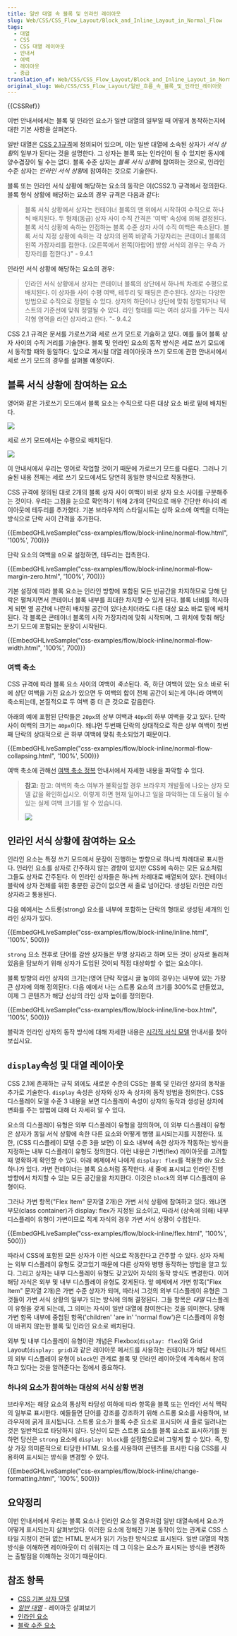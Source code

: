 ```yaml
---
title: 일반 대열 속 블록 및 인라인 레이아웃
slug: Web/CSS/CSS_Flow_Layout/Block_and_Inline_Layout_in_Normal_Flow
tags:
  - 대열
  - CSS
  - CSS 대열 레이아웃
  - 안내서
  - 여백
  - 레이아웃
  - 중급
translation_of: Web/CSS/CSS_Flow_Layout/Block_and_Inline_Layout_in_Normal_Flow
original_slug: Web/CSS/CSS_Flow_Layout/일반_흐름_속_블록_및_인라인_레이아웃
---
```


{{CSSRef}}

이번 안내서에서는 블록 및 인라인 요소가 일반 대열의 일부일 때 어떻게 동작하는지에 대한 기본 사항을 살펴본다.

일반 대열은 [CSS 2.1규격](https://www.w3.org/TR/CSS2/visuren.html#normal-flow)에 정의되어 있으며, 이는 일반 대열에 소속된 상자가 *서식 상황*의 일부가 된다는 것을 설명한다. 그 상자는 블록 또는 인라인이 될 수 있지만 동시에 양수겸장이 될 수는 없다. 블록 수준 상자는 *블록 서식 상황*에 참여하는 것으로, 인라인 수준 상자는 *인라인 서식 상황*에 참여하는 것으로 기술한다.

블록 또는 인라인 서식 상황에 해당하는 요소의 동작은 이(CSS2.1) 규격에서 정의한다. 블록 형식 상황에 해당하는 요소의 경우 규격은 다음과 같다:

> 블록 서식 상황에서 상자는 컨테이너 블록의 맨 위에서 시작하여 수직으로 하나씩 배치된다. 두 형제(동급) 상자 사이 수직 간격은 '여백' 속성에 의해 결정된다. 블록 서식 상황에 속하는 인접하는 블록 수준 상자 사이 수직 여백은 축소된다.
> 블록 서식 지정 상황에 속하는 각 상자의 왼쪽 바깥족 가장자리는 콘테이너 블록의 왼쪽 가장자리를 접한다. (오른쪽에서 왼쪽\[아랍어] 방향 서식의 경우는 우측 가장자리를 접한다.)" - 9.4.1

인라인 서식 상황에 해당하는 요소의 경우:

> 인라인 서식 상황에서 상자는 콘테이너 블록의 상단에서 하나씩 차례로 수평으로 배치된다. 이 상자들 사이 수평 여백, 테두리 및 패딩은 준수된다. 상자는 다양한 방법으로 수직으로 정렬될 수 있다. 상자의 하단이나 상단에 맞춰 정렬되거나 텍스트의 기준선에 맞춰 정렬될 수 있다. 라인 형태를 띠는 여러 상자를 가두는 직사각형 영역을 라인 상자라고 한다. "- 9.4.2

CSS 2.1 규격은 문서를 가로쓰기와 세로 쓰기 모드로 기술하고 있다. 예를 들어 블록 상자 사이의 수직 거리를 기술한다. 블록 및 인라인 요소의 동작 방식은 세로 쓰기 모드에서 동작할 때와 동일하다. 앞으로 게시될 대열 레이아웃과 쓰기 모드에 관한 안내서에서 세로 쓰기 모드의 경우를 살펴볼 예정이다.

## 블록 서식 상황에 참여하는 요소

영어와 같은 가로쓰기 모드에서 블록 요소는 수직으로 다른 대상 요소 바로 밑에 배치된다.

![](https://mdn.mozillademos.org/files/16125/mdn-horizontal.png)

세로 쓰기 모드에서는 수평으로 배치된다.

![](https://mdn.mozillademos.org/files/16126/mdn-vertical.png)

이 안내서에서 우리는 영어로 작업할 것이기 때문에 가로쓰기 모드를 다룬다. 그러나 기술된 내용 전체는 세로 쓰기 모드에서도 당연히 동일한 방식으로 작동한다.

CSS 규격에 정의된 대로 2개의 블록 상자 사이 여백이 바로 상자 요소 사이를 구분해주는 것이다. 우리는 그점을 눈으로 확인하기 위해 2개의 단락으로 매우 간단한 하나의 레이아웃에 테두리를 추가했다. 기본 브라우저의 스타일시트는 상하 요소에 여백을 더하는 방식으로 단락 사이 간격을 추가한다.

{{EmbedGHLiveSample("css-examples/flow/block-inline/normal-flow.html", '100%', 700)}}

단락 요소의 여백을 `0`으로 설정하면, 테두리는 접촉한다.

{{EmbedGHLiveSample("css-examples/flow/block-inline/normal-flow-margin-zero.html", '100%', 700)}}

기본 설정에 따라 블록 요소는 인라인 방향에 포함된 모든 빈공간을 차지하므로 당해 단락은 펼쳐지면서 콘테이너 블록 내부를 최대한 차지할 수 있게 된다. 블록 너비를 적시하게 되면 옆 공간에 나란히 배치될 공간이 있다손치더라도 다른 대상 요소 바로 밑에 배치된다. 각 블록은 콘테이너 블록의 시작 가장자리에 맞춰 시작되며, 그 위치에 맞춰 해당 쓰기 모드에 포함되는 문장이 시작된다.

{{EmbedGHLiveSample("css-examples/flow/block-inline/normal-flow-width.html", '100%', 700)}}

### 여백 축소

CSS 규격에 따라 블록 요소 사이의 여백이 *축소*된다. 즉, 하단 여백이 있는 요소 바로 뒤에 상단 여백을 가진 요소가 있으면 두 여백의 합이 전체 공간이 되는게 아니라 여백이 축소되는데, 본질적으로 두 여백 중 더 큰 것으로 갈음한다.

아래의 예에 포함된 단락들은 `20px`의 상부 여백과 `40px`의 하부 여백을 갖고 있다. 단락 사이 여백의 크기는 `40px`이다. 왜냐면 두번째 단락의 상대적으로 작은 상부 여백이 첫번째 단락의 상대적으로 큰 하부 여백에 맞춰 축소되었기 때문이다.

{{EmbedGHLiveSample("css-examples/flow/block-inline/normal-flow-collapsing.html", '100%', 500)}}

여백 축소에 관해선 [여백 축소 정복](/ko/docs/Web/CSS/CSS_Box_Model/Mastering_margin_collapsing) 안내서에서 자세한 내용을 파악할 수 있다.

> **참고:** 참고: 여백의 축소 여부가 불확실할 경우 브라우저 개발툴에 나오는 상자 모델 값을 확인하십시오. 이렇게 하면 현재 일어나고 일을 파악하는 데 도움이 될 수 있는 실제 여백 크기를 알 수 있습니다.
>
> ![](https://mdn.mozillademos.org/files/16124/box-model.png)

## 인라인 서식 상황에 참여하는 요소

인라인 요소는 특정 쓰기 모드에서 문장이 진행하는 방향으로 하나씩 차례대로 표시한다. 인라인 요소를 상자로 간주하지 않는 경향이 있지만 CSS에 속하는 모든 요소처럼 그들도 상자로 간주된다. 이 인라인 상자들은 하나씩 차례대로 배열되어 있다. 컨테이너 블락에 상자 전체를 위한 충분한 공간이 없으면 새 줄로 넘어간다. 생성된 라인은 라인 상자라고 통용된다.

다음 예에서는 스트롱(strong) 요소를 내부에 포함하는 단락의 형태로 생성된 세개의 인라인 상자가 있다.

{{EmbedGHLiveSample("css-examples/flow/block-inline/inline.html", '100%', 500)}}

`strong` 요소 전후로 단어를 감싼 상자들은 무명 상자라고 하며 모든 것이 상자로 둘러쳐 있음을 담보하기 위해 상자가 도입된 것이되 직접 대상화할 수 없는 요소이다.

블록 방향의 라인 상자의 크기는(영어 단락 작업시 글 높이의 경우)는 내부에 있는 가장 큰 상자에 의해 정의된다. 다음 예에서 나는 스트롱 요소의 크기를 300%로 만들었고, 이제 그 콘텐츠가 해당 선상의 라인 상자 높이를 정의한다.

{{EmbedGHLiveSample("css-examples/flow/block-inline/line-box.html", '100%', 500)}}

블락과 인라인 상자의 동작 방식에 대해 자세한 내용은 [시각적 서식 모델](/ko/docs/Web/Guide/CSS/Visual_formatting_model) 안내서를 찾아보십시요.

## `display`속성 및 대열 레이아웃

CSS 2.1에 존재하는 규칙 외에도 새로운 수준의 CSS는 블록 및 인라인 상자의 동작을 추가로 기술한다. `display` 속성은 상자와 상자 속 상자의 동작 방법을 정의한다. CSS 디스플레이 모델 수준 3 내용을 보면 디스플레이 속성이 상자의 동작과 생성된 상자에 변화를 주는 방법에 대해 더 자세히 알 수 있다.

요소의 디스플레이 유형은 외부 디스플레이 유형을 정의하며, 이 외부 디스플레이 유형은 상자가 동일 서식 상황에 속한 다른 요소와 어떻게 병행 표시되는지를 지정한다. 또한, (CSS 디스플레이 모델 수준 3을 보면) 이 요소 내부에 속한 상자가 작동하는 방식을 지정하는 내부 디스플레이 유형도 정의한다. 이런 내용은 가변(flex) 레이아웃를 고려할 때 명확하게 확인할 수 있다. 아래 예제에서 나에게 `display: flex`를 적용한 div 요소 하나가 있다. 가변 컨테이너는 블록 요소처럼 동작한다. 새 줄에 표시되고 인라인 진행 방향에서 차지할 수 있는 모든 공간을을 차지한다. 이것은 `block`의 외부 디스플레이 유형이다.

그러나 가변 항목("Flex Item" 문자열 2개)은 가변 서식 상황에 참여하고 있다. 왜냐면 부모(class container)가 display: flex가 지정된 요소이고, 따라서 (상속에 의해) 내부 디스플레이 유형이 가변이므로 직계 자식의 경우 가변 서식 상황이 수립된다.

{{EmbedGHLiveSample("css-examples/flow/block-inline/flex.html", '100%', 500)}}

따라서 CSS에 포함된 모든 상자가 이런 식으로 작동한다고 간주할 수 있다. 상자 자체는 외부 디스플레이 유형도 갖고있기 때문에 다른 상자와 병행 동작하는 방법을 알고 있다. 그리고 상자는 내부 디스플레이 유형도 갖고있어 자식의 동작 방식도 변경한다. 이어 해당 자식은 외부 및 내부 디스플레이 유형도 갖게된다. 앞 예제에서 가변 항목("Flex Item" 문자열 2개)은 가변 수준 상자가 되며, 따라서 그것의 외부 디스플레이 유형은 그것들이 가변 서식 상황의 일부가 되는 방식에 의해 결정된다. 그들 항목은 _대열_ 디스플레이 유형을 갖게 되는데, 그 의미는 자식이 일반 대열에 참여한다는 것을 의미한다. 당해 가변 항목 내부에 중첩된 항목('children' 'are in' 'normal flow')은 디스플레이 유형이 바뀌지 않는한 블록 및 인라인 요소로 배치된다.

외부 및 내부 디스플레이 유형이란 개념은 Flexbox(`display: flex`)와 Grid Layout(`display: grid`)과 같은 레이아웃 메서드를 사용하는 컨테이너가 해당 메서드의 외부 디스플레이 유형이 `block`인 관계로 블록 및 인라인 레이아웃에 계속해서 참여하고 있다는 것을 알려준다는 점에서 중요하다.

### 하나의 요소가 참여하는 대상의 서식 상황 변경

브라우저는 해당 요소의 통상적 타당성 여하에 따라 항목을 블록 또는 인라인 서식 맥락의 일부로 표시한다. 예들들면 단어를 강조를 강조하기 위해 스트롱 요소를 사용하며, 브라우저에 굵게 표시됩니다. 스트롱 요소가 블록 수준 요소로 표시되어 새 줄로 밀려나는 것은 일반적으로 타당하지 않다. 당신이 모든 스트롱 요소를 블록 요소로 표시하기를 원하면 당신은 `strong` 요소에 `display: block`를 설정함으로써 그렇게 할 수 있다. 즉, 항상 가장 의미론적으로 타당한 HTML 요소를 사용하여 콘텐츠를 표시한 다음 CSS를 사용하여 표시되는 방식을 변경할 수 있다.

{{EmbedGHLiveSample("css-examples/flow/block-inline/change-formatting.html", '100%', 500)}}

## 요약정리

이번 안내서에서 우리는 블록 요소나 인라인 요소일 경우처럼 일반 대열속에서 요소가 어떻게 표시되는지 살펴보았다. 이러한 요소에 정해진 기본 동작이 있는 관계로 CSS 스타일 지정이 전혀 없는 HTML 문서가 읽기 가능한 방식으로 표시된다. 일반 대열의 작동 방식을 이해하면 레이아웃이 더 쉬워지는 데 그 이유는 요소가 표시되는 방식을 변경하는 출발점을 이해하는 것이기 때문이다.

## 참조 항목

- [CSS 기본 상자 모델](/ko/docs/Web/CSS/CSS_Box_Model)
- _[일반 대열](/ko/docs/Learn/CSS/CSS_layout/일반_흐름)_ - 레이아웃 살펴보기
- [인라인 요소](/ko/docs/Web/HTML/Inline_elements)
- [블락 수준 요소](/ko/docs/Web/HTML/Block-level_elements)
